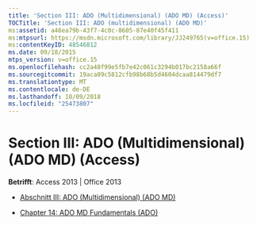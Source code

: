 ```yaml
---
title: 'Section III: ADO (Multidimensional) (ADO MD) (Access)'
TOCTitle: 'Section III: ADO (multidimensional) (ADO MD)'
ms:assetid: a46ea79b-43f7-4c0c-8605-87e40f45f411
ms:mtpsurl: https://msdn.microsoft.com/library/JJ249765(v=office.15)
ms:contentKeyID: 48546812
ms.date: 09/18/2015
mtps_version: v=office.15
ms.openlocfilehash: cc2a48f99e5fb7e42c061c3294b017bc2158a66f
ms.sourcegitcommit: 19aca09c5812cfb98b68b5d4604dcaa814479df7
ms.translationtype: MT
ms.contentlocale: de-DE
ms.lasthandoff: 10/09/2018
ms.locfileid: "25473807"
---
```

# <a name="section-iii-ado-multidimensional-ado-md-access"></a>Section III: ADO (Multidimensional) (ADO MD) (Access)


**Betrifft**: Access 2013 | Office 2013



  - [Abschnitt III: ADO (Multidimensional) (ADO MD)](section-iii-ado-multidimensional-ado-md.md)

  - [Chapter 14: ADO MD Fundamentals (ADO)](chapter-14-ado-md-fundamentals-ado.md)

